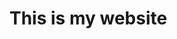 <!doctype html>
<html lang="en-US">
<head>
<meta charset="UTF-8">
<title> My website </title>
</head>
<body>
<h1> This is my website </h1>
</body>
</html>
